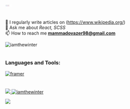 <!-- ### <h3>Hi, I'm Azer </h3> -->
<p align="left" style="width: 100px"><img width="20%" src="./assets/IMG_20230605_155345.png" /></p>

# <h6></h6>

📝 I regularly write articles on (https://www.wikipedia.org/)<br>
💬 Ask me about *React, SCSS*<br>
📫 How to reach me **mammadovazer98@gmail.com**
<!-- <img src="https://github-readme-stats.vercel.app/api?username=iamthewinter&&show_icons=true&title_color=c471ed&icon_color=4b5ed9&text_color=656d76&bg_color=fff0"/> -->
<p></p>
<p align="left"> <img src="https://komarev.com/ghpvc/?username=iamthewinter&label=Profile%20views&color=0e75b6&style=flat&color=orange" alt="iamthewinter" />
</p>

# <h6></h6>

### <h3 align="left">Languages and Tools:</h3>
<img align="left" alt="" width="40px" src="https://cdn.jsdelivr.net/gh/devicons/devicon/icons/html5/html5-original-wordmark.svg" />
<img align="left" alt="" width="40px" src="https://cdn.jsdelivr.net/gh/devicons/devicon/icons/github/github-original.svg" />
<img align="left" alt="" width="40px" src="https://cdn.jsdelivr.net/gh/devicons/devicon/icons/git/git-original.svg" />
<img align="left" alt="" width="40px" src="https://cdn.jsdelivr.net/gh/devicons/devicon/icons/css3/css3-original-wordmark.svg" />
<img align="left" alt="" width="40px" src="https://cdn.jsdelivr.net/gh/devicons/devicon/icons/bootstrap/bootstrap-original-wordmark.svg" />
<img align="left" alt="" width="40px" src="https://cdn.jsdelivr.net/gh/devicons/devicon/icons/sass/sass-original.svg" />
<img align="left" alt="" width="40px" src="https://cdn.jsdelivr.net/gh/devicons/devicon/icons/javascript/javascript-original.svg" />
<img align="left" alt="" width="40px" src="https://cdn.jsdelivr.net/gh/devicons/devicon/icons/typescript/typescript-original.svg" />                   
<img align="left" alt="" width="40px" src="https://cdn.jsdelivr.net/gh/devicons/devicon/icons/react/react-original-wordmark.svg" />
<img align="left" alt="" width="40px" src="https://cdn.jsdelivr.net/gh/devicons/devicon/icons/nextjs/nextjs-original-wordmark.svg" />
<img align="left" alt="" width="40px" src="https://cdn.jsdelivr.net/gh/devicons/devicon/icons/tailwindcss/tailwindcss-plain.svg" />
<img align="left" alt="" width="40px" src="https://cdn.jsdelivr.net/gh/devicons/devicon/icons/trello/trello-plain.svg" />
<img align="left" alt="" width="40px" src="https://cdn.jsdelivr.net/gh/devicons/devicon/icons/vscode/vscode-original.svg" />
<img align="left" alt="" width="45px" src="https://upload.wikimedia.org/wikipedia/commons/thumb/7/77/Wikipedia_svg_logo.svg/2048px-Wikipedia_svg_logo.svg.png"/>
<a href="https://www.framer.com/" target="_blank" rel="noreferrer"> <img src="https://www.vectorlogo.zone/logos/framer/framer-icon.svg" alt="framer" width="40" height="40"/>
  
# <h3></h3>
  
<p><img src="https://streak-stats.demolab.com?user=iamthewinter&border_radius=0&card_width=500&background=EBEBEB00"/>
<img src="https://github-readme-stats.vercel.app/api/top-langs?username=iamthewinter&show_icons=true&locale=en&border_radius=0&layout=compact" alt="iamthewinter"/></p>
<img src="https://github-readme-stats.vercel.app/api?username=iamthewinter&show_icons=true&title_color=656d76&theme=swift&border_color=E4E2E2&text_color=656d76&border_radius=0&bg_color=fff0"/>


  


<!--<p align="left"> <a href="https://github.com/ryo-ma/github-profile-trophy"><img src="https://github-profile-trophy.vercel.app/?username=iamthewinter" alt="iamthewinter" /></a></p>-->



